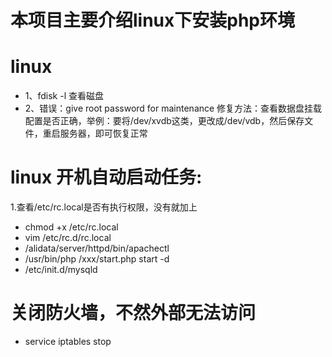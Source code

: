 
 # 本项目主要介绍linux下安装php环境

# linux
 * 1、fdisk -l 查看磁盘
 * 2、错误：give root password for maintenance 
 修复方法：查看数据盘挂载配置是否正确，举例：要将/dev/xvdb这类，更改成/dev/vdb，然后保存文件，重启服务器，即可恢复正常
 
 # linux 开机自动启动任务:
 1.查看/etc/rc.local是否有执行权限，没有就加上
 * chmod +x /etc/rc.local
 * vim /etc/rc.d/rc.local
 * /alidata/server/httpd/bin/apachectl
 * /usr/bin/php /xxx/start.php start -d 
 * /etc/init.d/mysqld
 # 关闭防火墙，不然外部无法访问
 * service iptables stop
